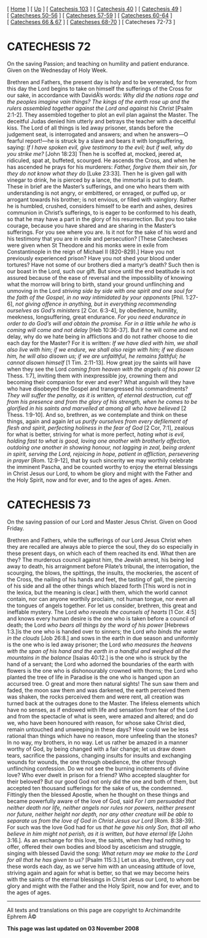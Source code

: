 \[ [Home](index.md) \] \[ [Up](lent.md) \] \[ [Catechesis 103](catechesis_103.md) \] \[ [Catechesis 40](ths40.md) \] \[ [Catechesis 49](catechesis_49.md) \] \[ [Catecheses 50-56](ths50-56.md) \] \[ [Catecheses 57-59](ths57-59.md) \] \[ [Catecheses 60-64](ths60-64.md) \] \[ [Catecheses 66 & 67](ths66-67.md) \] \[ [Catecheses 68-70](ths68-70.md) \] \[ Catecheses 72-73 \]

CATECHESIS 72
=============

On the saving Passion; and teaching on humility and patient endurance.
Given on the Wednesday of Holy Week.

Brethren and Fathers, the present day is holy and to be venerated, for from this day the Lord begins to take on himself the sufferings of the Cross for our sake, in accordance with DavidÂ’s words: *Why did the nations rage and the peoples imagine vain things? The kings of the earth rose up and the rulers assembled together against the Lord and against his Christ* \[Psalm 2:1-2\]. They assembled together to plot an evil plan against the Master. The deceitful Judas denied him utterly and betrays the teacher with a deceitful kiss. The Lord of all things is led away prisoner, stands before the judgement seat, is interrogated and answers; and when he answers—O fearful report!—he is struck by a slave and bears it with longsuffering, saying: *If I have spoken evil, give testimony to the evil; but if well, why do you strike me?* \[John 18:23\] Then he is scoffed at, mocked, jeered at, ridiculed, spat at, buffeted, scourged. He ascends the Cross, and when he has ascended he prays for his murderers: *Father, forgive them their sin, for they do not know what they do* \[Luke 23:33\]. Then he is given gall with vinegar to drink, he is pierced by a lance, the immortal is put to death. These in brief are the Master’s sufferings, and one who hears them with understanding is not angry, or embittered, or enraged, or puffed up, or arrogant towards his brother; is not envious, or filled with vainglory. Rather he is humbled, crushed, considers himself to be earth and ashes, desires communion in Christ’s sufferings, to is eager to be conformed to his death, so that he may have a part in the glory of his resurrection. But you too take courage, because you have shared and are sharing in the Master’s sufferings. For you see where you are. Is it not for the sake of his word and his testimony that you are in exile and persecution? \[These Catecheses were given when St Theodore and his monks were in exile from Constantinople in the reign of Michael II (820-829).\] Have you not previously experienced prison? Have you not shed your blood under tortures? Have not some of our brothers died a martyr’s death? Such then is our boast in the Lord, such our gift. But since until the end beatitude is not assured because of the ease of reversal and the impossibility of knowing what the morrow will bring to birth, stand your ground unflinching and unmoving in the Lord *striving side by side with one spirit and one soul for the faith of the Gospel, in no way intimidated by your opponents* \[Phil. 1:27-6\], *not giving offence in anything, but in everything recommending ourselves as God’s ministers* \[2 Cor. 6:3-4\], by obedience, humility, meekness, longsuffering, great endurance. *For you need endurance in order to do God’s will and obtain the promise. For in a little while he who is coming will come and not delay* \[Heb 10:36-37\]. But if he will come and not delay, why do we hate being in afflictions and do not rather choose to die each day for the Master? For it is written: *If we have died with him, we shall also live with him; if we endure, we shall also reign with him; if we disown him, he will also disown us; if we are unfaithful, he remains faithful; he cannot disown himself* \[1 Tim. 2:11-13\]. How great joy the saints will have when they see the Lord *coming from heaven with the angels of his power* \[2 Thess. 1:7\], inviting them with inexpressible joy, crowning them and becoming their companion for ever and ever? What anguish will they have who have disobeyed the Gospel and transgressed his commandments? *They will suffer the penalty, as it is written, of eternal destruction, cut off from his presence and from the glory of his strength, when he comes to be glorified in his saints and marvelled at among all who have believed* \[2 Thess. 1:9-10\]. And so, brethren, as we contemplate and think on these things, again and again *let us purify ourselves from every defilement of flesh and spirit, perfecting holiness in the fear of God* \[2 Cor, 7:1\], zealous for what is better, striving for what is more perfect, *hating what is evil, holding fast to what is good, loving one another with brotherly affection, outdoing one another in showing honour, not lagging in zeal, being ardent in spirit, serving the Lord, rejoicing in hope, patient in affliction, persevering in prayer* \[Rom. 12:9-12\], that by such sincerity we may worthily celebrate the imminent Pascha, and be counted worthy to enjoy the eternal blessings in Christ Jesus our Lord, to whom be glory and might with the Father and the Holy Spirit, now and for ever, and to the ages of ages. Amen.

CATECHESIS 73
=============

On the saving passion of our Lord and Master Jesus Christ.
Given on Good Friday.

Brethren and Fathers, while the sufferings of our Lord Jesus Christ when they are recalled are always able to pierce the soul, they do so especially in these present days, on which each of them reached its end. What then are they? The murderous council against him, the Jewish arrest, his being led away to death, his arraignment before Pilate’s tribunal, the interrogation, the scourging, the blows, the spittings, the insults, the mockeries, the ascent of the Cross, the nailing of his hands and feet, the tasting of gall, the piercing of his side and all the other things which blazed forth \[This word is not in the lexica, but the meaning is clear.\] with them, which the world cannot contain, nor can anyone worthily proclaim, not human tongue, nor even all the tongues of angels together. For let us consider, brethren, this great and ineffable mystery. The Lord *who reveals the counsels of hearts* \[1 Cor. 4:5\] and knows every human desire is the one who is taken before a council of death; the Lord *who bears all things by the word of his power* \[Hebrews 1:3.\]is the one who is handed over to sinners; the Lord *who binds the water in the clouds* \[Job 26:8.\] and sows in the earth in due season and uniformly is the one who is led away prisoner; the Lord *who measures the heavens with the span of his hand and the earth in a handful and weighed all the mountains in the balance* \[Isaias 40:12.\] is the one who is struck by the hand of a servant; the Lord who adorned the boundaries of the earth with flowers is the one who is dishonourably crowned with thorns; the Lord who planted the tree of life in Paradise is the one who is hanged upon an accursed tree. O great and more then natural sights! The sun saw them and faded, the moon saw them and was darkened, the earth perceived them was shaken, the rocks perceived them and were rent, all creation was turned back at the outrages done to the Master. The lifeless elements which have no senses, as if endowed with life and sensation from fear of the Lord and from the spectacle of what is seen, were amazed and altered; and do we, who have been honoured with reason, for whose sake Christ died, remain untouched and unweeping in these days? How could we be less rational than things which have no reason, more unfeeling than the stones? In no way, my brothers, in no way. Let us rather be amazed in a manner worthy of God, by being changed with a fair change; let us draw down tears, sacrifice the passions, changing insults for insults and exchanging wounds for wounds, the one through obedience, the other through unflinching confession. Do we not see the burning incitements of divine love? Who ever dwelt in prison for a friend? Who accepted slaughter for their beloved? But our good God not only did the one and both of them, but accepted ten thousand sufferings for the sake of us, the condemned. Fittingly then the blessed Apostle, when he thought on these things and became powerfully aware of the love of God, said *For I am persuaded that neither death nor life, neither angels nor rules nor powers, neither present nor future, neither height nor depth, nor any other creature will be able to separate us from the love of God in Christ Jesus our Lord* \[Rom. 8:38-39\]. For such was the love God had for us *that he gave his only Son, that all who believe in him might not perish, as it is written, but have eternal life* \[John 3:16.\]*.* As an exchange for this love, the saints, when they had nothing to offer, offered their own bodies and blood by asceticism and struggle, singing with blessed David the song: *What return may we make to the Lord for all that he has given to us?* \[Psalm 115:3.\] Let us also, brethren, cry out these words each day, as we serve him with an unceasing attitude of love, striving again and again for what is better, so that we may become heirs with the saints of the eternal blessings in Christ Jesus our Lord, to whom be glory and might with the Father and the Holy Spirit, now and for ever, and to the ages of ages. 

------------------------------------------------------------------------

All texts and translations on this page are copyright to
Archimandrite Ephrem Â©

**This page was last updated on 03 November 2008**
